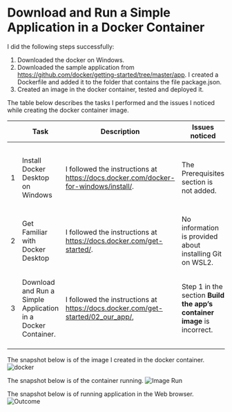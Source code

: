 # Download and Run a Simple Application in a Docker Container
I did the following steps successfully: 
1. Downloaded the docker on Windows.
2. Downloaded the sample application from <https://github.com/docker/getting-started/tree/master/app>. I created a Dockerfile and added it to the folder that contains the file package.json.
3. Created an image in the docker container, tested and deployed it.

The table below describes the tasks I performed and the issues I noticed while creating the docker container image.  

| | Task | Description | Issues noticed | Comments |
|-|------|--------------|---------------| --------|
|1|Install Docker Desktop on Windows | I followed the instructions at <https://docs.docker.com/docker-for-windows/install/>. | The Prerequisites section is not added. | Sound knowledge of Linux is required. It should be listed in the section **Prerequisites**. |
|2|Get Familiar with Docker Desktop |I followed the instructions at <https://docs.docker.com/get-started/>.| No information is provided about installing Git on WSL2. | Installed Git using the command `sudo apt install git`. |
|3|Download and Run a Simple Application in a Docker Container. |  I followed the instructions at <https://docs.docker.com/get-started/02_our_app/>,| Step 1 in the section **Build the app’s container image** is incorrect. | The correct folder to build the image is the parent folder of the folder in which the Dockerfile is added. |

The snapshot below is of the image I created in the docker container.
![docker](https://user-images.githubusercontent.com/99960154/154833572-d8c8284d-f236-45c1-be34-8a209cb94fc6.png)

The snapshot below is of the container running.
![Image Run](https://user-images.githubusercontent.com/99960154/154833585-221a8bb6-b60c-4cef-8f88-937d9149a0e4.png)

The snapshot below is of running application in the Web browser.
![Outcome](https://user-images.githubusercontent.com/99960154/154833596-f7731f5a-eb31-405d-ab62-facd574a88cb.png)

